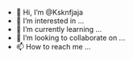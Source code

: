 - 👋 Hi, I’m @Ksknfjaja
- 👀 I’m interested in ...
- 🌱 I’m currently learning ...
- 💞️ I’m looking to collaborate on ...
- 📫 How to reach me ...

<!---
Ksknfjaja/Ksknfjaja is a ✨ special ✨ repository because its `README.md` (this file) appears on your GitHub profile.
You can click the Preview link to take a look at your changes.
--->
